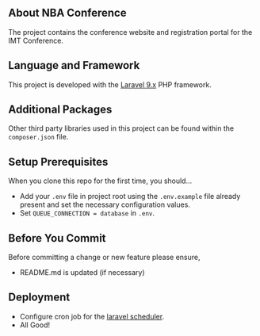 ## About NBA Conference

The project contains the conference website and registration portal for the IMT Conference.

## Language and Framework

This project is developed with the [Laravel 9.x](https://laravel.com) PHP framework.


## Additional Packages
Other third party libraries used in this project can be found within the `composer.json` file.


## Setup Prerequisites

When you clone this repo for the first time, you should...

- Add your `.env` file in project root using the `.env.example` file already present and set the necessary configuration values.
- Set `QUEUE_CONNECTION = database` in `.env`.

## Before You Commit
Before committing a change or new feature please ensure,

- README.md is updated (if necessary)


## Deployment
- Configure cron job for the [laravel scheduler](https://laravel.com/docs/9.x/scheduling#running-the-scheduler).
- All Good!
